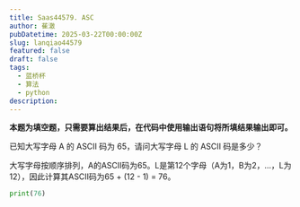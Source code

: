 ```yaml
---
title: Saas44579. ASC
author: 萑澈
pubDatetime: 2025-03-22T00:00:00Z
slug: lanqiao44579
featured: false
draft: false
tags:
  - 蓝桥杯
  - 算法
  - python
description:
---
```

**本题为填空题，只需要算出结果后，在代码中使用输出语句将所填结果输出即可。**

已知大写字母 A 的 ASCII 码为 65，请问大写字母 L 的 ASCII 码是多少？

大写字母按顺序排列，A的ASCII码为65。L是第12个字母（A为1，B为2，...，L为12），因此计算其ASCII码为65 + (12 - 1) = 76。

```python
print(76)
```
